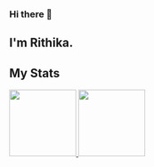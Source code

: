 ### Hi there 👋

## I'm Rithika.


## My Stats
<p>
<a href="https://github.com/rithikasilva">
  <img height="120em" src="https://github-readme-stats.vercel.app/api?username=rithikasilva&show_icons=true&theme=onedark" />
  <img height="120em" src="https://github-readme-stats-eight-theta.vercel.app/api/top-langs/?username=rithikasilva&theme=onedark&layout=compact&exclude_lang=" />
</a>
</p>


<!--
**rithikasilva/rithikasilva** is a ✨ _special_ ✨ repository because its `README.md` (this file) appears on your GitHub profile.

Here are some ideas to get you started:

- 🔭 I’m currently working on ...
- 🌱 I’m currently learning ...
- 👯 I’m looking to collaborate on ...
- 🤔 I’m looking for help with ...
- 💬 Ask me about ...
- 📫 How to reach me: ...
- 😄 Pronouns: ...
- ⚡ Fun fact: ...
-->
